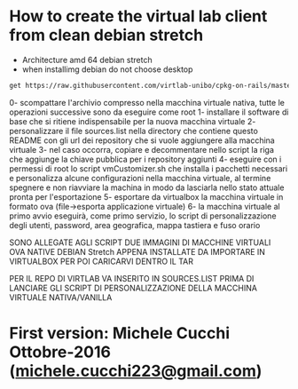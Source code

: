 How to create the virtual lab client from clean debian stretch
=============

  * Architecture amd 64 debian stretch
  * when installimg debian do not choose desktop

```bash
get https://raw.githubusercontent.com/virtlab-unibo/cpkg-on-rails/master/vmCustomization/customize_vm -O /usr/local/sbin/customize_vm
```


0- scompattare l'archivio compresso nella macchina virtuale nativa, tutte le operazioni successive sono da eseguire come root
1- installare il software di base che si ritiene indispensabile per la nuova macchina virtuale
2- personalizzare il file sources.list nella directory che contiene questo README con gli url dei repository che si vuole aggiungere alla macchina virtuale 
3- nel caso occorra, copiare e decommentare nello script la riga che aggiunge la chiave pubblica per i repository aggiunti 
4- eseguire con i permessi di root lo script vmCustomizer.sh che installa i pacchetti necessari e personalizza alcune configurazioni nella macchina virtuale, al termine spegnere e non riavviare la machina in modo da lasciarla nello stato attuale pronta per l'esportazione
5- esportare da virtualbox la macchina virtuale in formato ova (file->esporta applicazione virtuale)
6- la macchina virtuale al primo avvio eseguirà, come primo servizio, lo script di personalizzazione degli utenti, password, area geografica, mappa tastiera e fuso orario

SONO ALLEGATE AGLI SCRIPT DUE IMMAGINI DI MACCHINE VIRTUALI OVA NATIVE DEBIAN Stretch APPENA INSTALLATE DA IMPORTARE IN VIRTUALBOX PER POI CARICARVI DENTRO IL TAR

PER IL REPO DI VIRTLAB VA INSERITO IN SOURCES.LIST PRIMA DI LANCIARE GLI SCRIPT DI PERSONALIZZAZIONE DELLA MACCHINA VIRTUALE NATIVA/VANILLA

# First version: Michele Cucchi  Ottobre-2016 (michele.cucchi223@gmail.com)
